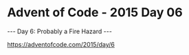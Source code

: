 # Advent of Code - 2015 Day 06

--- Day 6: Probably a Fire Hazard ---

https://adventofcode.com/2015/day/6
